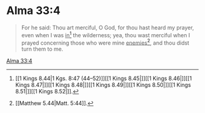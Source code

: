 # Alma 33:4

> For he said: Thou art merciful, O God, for thou hast heard my prayer, even when I was <u>in</u>[^a] the wilderness; yea, thou wast merciful when I prayed concerning those who were mine <u>enemies</u>[^b], and thou didst turn them to me.

[Alma 33:4](https://www.churchofjesuschrist.org/study/scriptures/bofm/alma/33?lang=eng&id=p4#p4)


[^a]: [[1 Kings 8.44|1 Kgs. 8:47 (44–52)]][[1 Kings 8.45|]][[1 Kings 8.46|]][[1 Kings 8.47|]][[1 Kings 8.48|]][[1 Kings 8.49|]][[1 Kings 8.50|]][[1 Kings 8.51|]][[1 Kings 8.52|]].  
[^b]: [[Matthew 5.44|Matt. 5:44]].  
